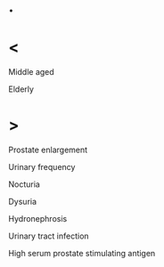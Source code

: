 # .

# <

Middle aged

Elderly

# >

Prostate enlargement

Urinary frequency

Nocturia

Dysuria

Hydronephrosis

Urinary tract infection

High serum prostate stimulating antigen
